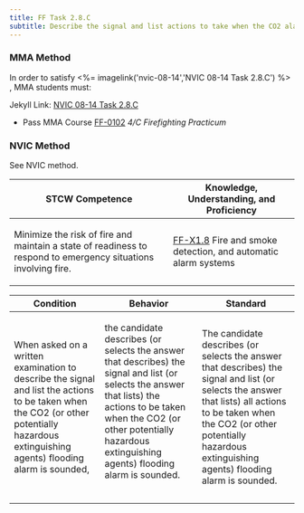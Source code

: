 ```yaml
---
title: FF Task 2.8.C 
subtitle: Describe the signal and list actions to take when the CO2 alarm sounds
---
```



### MMA Method

In order to satisfy <%= imagelink('nvic-08-14','NVIC 08-14  Task  2.8.C') %> , MMA students must:

Jekyll Link: [NVIC 08-14  Task  2.8.C](/stcw23/assets/images/nvic-08-14.pdf)

* Pass MMA Course  [FF-0102](FF-0102) *4/C Firefighting Practicum*


### NVIC Method

<a onclick="togglevisibility('nvic_methods')" >See NVIC method.</a>

<div id='nvic_methods' class='hide'>

<table>
<thead>
<tr>
<th class='forty'> STCW Competence </th>
<th class='sixty'> Knowledge, Understanding, and Proficiency </th>
</tr>
</thead>




<tbody>
<tr><td markdown='1'>

Minimize the risk of fire and maintain a state of readiness to respond to emergency situations involving fire.

</td><td markdown='1'>

[FF-X1.8](../../tables/612.html#FF-X1.8) Fire and smoke detection, and automatic alarm systems

</td></tr>


</tbody>
</table>


<table>
<thead>
<tr><th class='twenty'>  Condition </th><th class='twenty'> Behavior </th><th  class='sixty'>Standard </th></tr>
</thead>
<tbody >



<tr><td markdown='1'>

When asked on a written examination to describe the signal and list the actions to be taken when the CO2 (or other potentially hazardous extinguishing agents) flooding alarm is sounded,

</td><td markdown='1'>

the candidate describes (or selects the answer that describes) the signal and list (or selects the answer that lists) the actions to be taken when the CO2 (or other potentially hazardous extinguishing agents) flooding alarm is sounded.

<br>

<div class="tooltip">
<span class="tooltiptext">
</span>
</div>


</td><td markdown='1'>

The candidate describes (or selects the answer that describes) the signal and list (or selects the answer that lists) all actions to be taken when the CO2 (or other potentially hazardous extinguishing agents) flooding alarm is sounded.

</td></tr>
</tbody>
</table>
</div>
